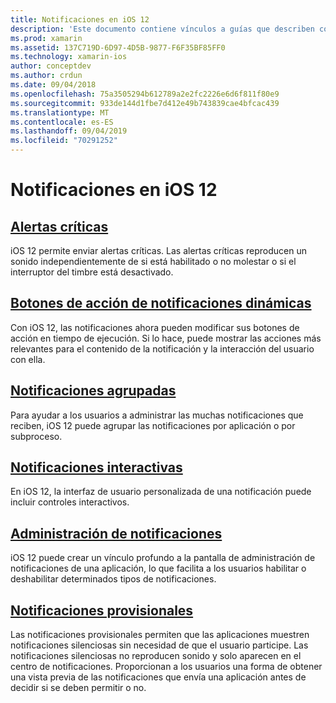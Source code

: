 ```yaml
---
title: Notificaciones en iOS 12
description: 'Este documento contiene vínculos a guías que describen cómo usar varias características relacionadas con las notificaciones introducidas en iOS 12: notificaciones provisionales, notificaciones agrupadas, administración de notificaciones, notificaciones interactivas, botones de acción de notificación dinámica y alertas críticas.'
ms.prod: xamarin
ms.assetid: 137C719D-6D97-4D5B-9877-F6F35BF85FF0
ms.technology: xamarin-ios
author: conceptdev
ms.author: crdun
ms.date: 09/04/2018
ms.openlocfilehash: 75a3505294b612789a2e2fc2226e6d6f811f80e9
ms.sourcegitcommit: 933de144d1fbe7d412e49b743839cae4bfcac439
ms.translationtype: MT
ms.contentlocale: es-ES
ms.lasthandoff: 09/04/2019
ms.locfileid: "70291252"
---
```

# <a name="notifications-in-ios-12"></a>Notificaciones en iOS 12

## <a name="critical-alertscritical-alertsmd"></a>[Alertas críticas](critical-alerts.md)

iOS 12 permite enviar alertas críticas. Las alertas críticas reproducen un sonido independientemente de si está habilitado o no molestar o si el interruptor del timbre está desactivado.

## <a name="dynamic-notification-action-buttonsdynamic-actionsmd"></a>[Botones de acción de notificaciones dinámicas](dynamic-actions.md)

Con iOS 12, las notificaciones ahora pueden modificar sus botones de acción en tiempo de ejecución.
Si lo hace, puede mostrar las acciones más relevantes para el contenido de la notificación y la interacción del usuario con ella.

## <a name="grouped-notificationsgroupedmd"></a>[Notificaciones agrupadas](grouped.md)

Para ayudar a los usuarios a administrar las muchas notificaciones que reciben, iOS 12 puede agrupar las notificaciones por aplicación o por subproceso.

## <a name="interactive-notificationsinteractivemd"></a>[Notificaciones interactivas](interactive.md)

En iOS 12, la interfaz de usuario personalizada de una notificación puede incluir controles interactivos.

## <a name="notification-managementmanagementmd"></a>[Administración de notificaciones](management.md)

iOS 12 puede crear un vínculo profundo a la pantalla de administración de notificaciones de una aplicación, lo que facilita a los usuarios habilitar o deshabilitar determinados tipos de notificaciones.

## <a name="provisional-notificationsprovisionalmd"></a>[Notificaciones provisionales](provisional.md)

Las notificaciones provisionales permiten que las aplicaciones muestren notificaciones silenciosas sin necesidad de que el usuario participe. Las notificaciones silenciosas no reproducen sonido y solo aparecen en el centro de notificaciones. Proporcionan a los usuarios una forma de obtener una vista previa de las notificaciones que envía una aplicación antes de decidir si se deben permitir o no.
